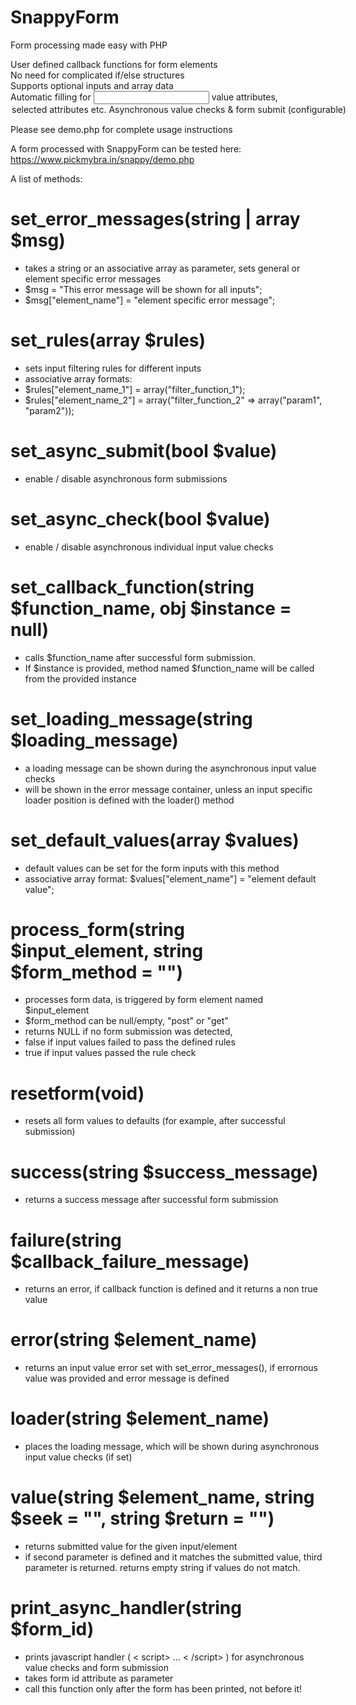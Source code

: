 # SnappyForm
 Form processing made easy with PHP
 
 User defined callback functions for form elements<br>
 No need for complicated if/else structures<br>
 Supports optional inputs and array data<br>
 Automatic filling for <input> value attributes, <option> selected attributes etc. <br>
 Asynchronous value checks & form submit (configurable)
 
 Please see demo.php for complete usage instructions
 
 A form processed with SnappyForm can be tested here:
 https://www.pickmybra.in/snappy/demo.php
 
 A list of methods:
 
 #  set_error_messages(string | array $msg)
 - takes a string or an associative array as parameter, sets general or element specific error messages
 - $msg = "This error message will be shown for all inputs";
 - $msg["element_name"] = "element specific error message";

 #  set_rules(array $rules)
 - sets input filtering rules for different inputs
 - associative array formats: 
 - $rules["element_name_1"] = array("filter_function_1");
 - $rules["element_name_2"] = array("filter_function_2" => array("param1", "param2"));

 # set_async_submit(bool $value)
 - enable / disable asynchronous form submissions
 
 # set_async_check(bool $value)
 - enable / disable asynchronous individual input value checks
 
 # set_callback_function(string $function_name, obj $instance = null)
 - calls $function_name after successful form submission.
 - If $instance is provided, method named $function_name will be called from the provided instance
 
 # set_loading_message(string $loading_message)
 - a loading message can be shown during the asynchronous input value checks
 - will be shown in the error message container, unless an input specific loader position is defined with the loader() method

 # set_default_values(array $values)
 - default values can be set for the form inputs with this method
 - associative array format: $values["element_name"] = "element default value";
 
 # process_form(string $input_element, string $form_method = "")
 - processes form data, is triggered by form element named $input_element
 - $form_method can be null/empty, "post" or "get"
 - returns NULL if no form submission was detected, 
 - false if input values failed to pass the defined rules
 - true if input values passed the rule check

 # resetform(void)
 - resets all form values to defaults (for example, after successful submission)

 # success(string $success_message)
 - returns a success message after successful form submission

 # failure(string $callback_failure_message)
 - returns an error, if callback function is defined and it returns a non true value
 
 # error(string $element_name)
 - returns an input value error set with set_error_messages(), if errornous value was provided and error message is defined
 
 # loader(string $element_name)
 - places the loading message, which will be shown during asynchronous input value checks (if set)
 
 # value(string $element_name, string $seek = "", string $return = "")
 - returns submitted value for the given input/element
 - if second parameter is defined and it matches the submitted value, third parameter is returned. returns empty string if values do not match.
 
 # print_async_handler(string $form_id)
 - prints javascript handler ( < script> ... < /script> ) for asynchronous value checks and form submission
 - takes form id attribute as parameter 
 - call this function only after the form has been printed, not before it!


 
 
